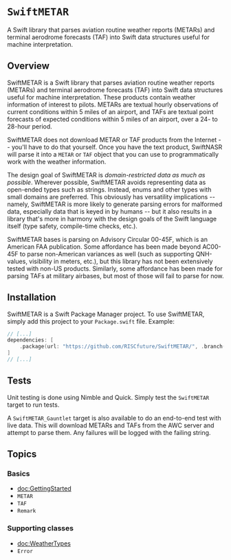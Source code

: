 # ``SwiftMETAR``

A Swift library that parses aviation routine weather reports (METARs) and
terminal aerodrome forecasts (TAF) into Swift data structures useful for machine
interpretation.

## Overview

SwiftMETAR is a Swift library that parses aviation routine weather reports
(METARs) and terminal aerodrome forecasts (TAF) into Swift data structures
useful for machine interpretation. These products contain weather information of
interest to pilots. METARs are textual hourly observations of current conditions
within 5 miles of an airport, and TAFs are textual point forecasts of expected
conditions within 5 miles of an airport, over a 24- to 28-hour period.

SwiftMETAR does not download METAR or TAF products from the Internet -- you'll
have to do that yourself. Once you have the text product, SwiftNASR will parse
it into a ``METAR`` or ``TAF`` object that you can use to programmatically work
with the weather information.

The design goal of SwiftMETAR is _domain-restricted data as much as possible_.
Wherever possible, SwiftMETAR avoids representing data as open-ended types such
as strings. Instead, enums and other types with small domains are preferred. This
obviously has versatility implications -- namely, SwiftMETAR is more likely to
generate parsing errors for malformed data, especially data that is keyed in by
humans -- but it also results in a library that's more in harmony with the
design goals of the Swift language itself (type safety, compile-time checks,
etc.).

SwiftMETAR bases is parsing on Advisory Circular 00-45F, which is an American
FAA publication. Some affordance has been made beyond AC00-45F to parse
non-American variances as well (such as supporting QNH-values, visibility in
meters, etc.), but this library has not been extensively tested with non-US
products. Similarly, some affordance has been made for parsing TAFs at military
airbases, but most of those will fail to parse for now.

## Installation

SwiftMETAR is a Swift Package Manager project. To use SwiftMETAR, simply add
this project to your `Package.swift` file. Example:

``` swift
// [...]
dependencies: [
    .package(url: "https://github.com/RISCfuture/SwiftMETAR/", .branch("main")),
]
// [...]
```

## Tests

Unit testing is done using Nimble and Quick. Simply test the `SwiftMETAR` target
to run tests.

A `SwiftMETAR_Gauntlet` target is also available to do an end-to-end test with
live data. This will download METARs and TAFs from the AWC server and attempt to
parse them. Any failures will be logged with the failing string.

## Topics

### Basics

- <doc:GettingStarted>
- ``METAR``
- ``TAF``
- ``Remark``

### Supporting classes

- <doc:WeatherTypes>
- ``Error``
